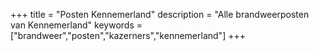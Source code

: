 +++
title = "Posten Kennemerland"
description = "Alle brandweerposten van Kennemerland"
keywords = ["brandweer","posten","kazerners","kennemerland"]
+++

<link rel="stylesheet" href="https://unpkg.com/leaflet@1.3.1/dist/leaflet.css"    integrity="sha512-Rksm5RenBEKSKFjgI3a41vrjkw4EVPlJ3+OiI65vTjIdo9brlAacEuKOiQ5OFh7cOI1bkDwLqdLw3Zg0cRJAAQ=="    crossorigin=""/>

<script src="https://unpkg.com/leaflet@1.3.1/dist/leaflet.js"    integrity="sha512-/Nsx9X4HebavoBvEBuyp3I7od5tA0UzAxs+j83KgC8PU0kgB4XiK4Lfe4y4cgBtaRJQEIFCW+oC506aPT2L1zw=="    crossorigin=""></script>


<div id="mapid" style="width: 100%; height: 600px;"></div>
<script src="https://brandweeruitgeest.nl/static/js/leaflet_brw_posten_kennemerland.js"></script>